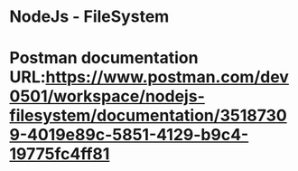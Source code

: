 <h1>NodeJs - FileSystem<h1>

Postman documentation URL:https://www.postman.com/dev0501/workspace/nodejs-filesystem/documentation/35187309-4019e89c-5851-4129-b9c4-19775fc4ff81
